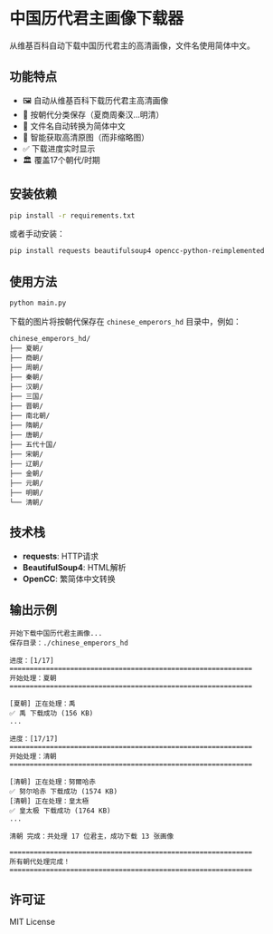 # 中国历代君主画像下载器

从维基百科自动下载中国历代君主的高清画像，文件名使用简体中文。

## 功能特点

- 🖼️ 自动从维基百科下载历代君主高清画像
- 📁 按朝代分类保存（夏商周秦汉...明清）
- 📝 文件名自动转换为简体中文
- 🎯 智能获取高清原图（而非缩略图）
- ✅ 下载进度实时显示
- 🏛️ 覆盖17个朝代/时期

## 安装依赖

```bash
pip install -r requirements.txt
```

或者手动安装：

```bash
pip install requests beautifulsoup4 opencc-python-reimplemented
```

## 使用方法

```bash
python main.py
```

下载的图片将按朝代保存在 `chinese_emperors_hd` 目录中，例如：
```
chinese_emperors_hd/
├── 夏朝/
├── 商朝/
├── 周朝/
├── 秦朝/
├── 汉朝/
├── 三国/
├── 晋朝/
├── 南北朝/
├── 隋朝/
├── 唐朝/
├── 五代十国/
├── 宋朝/
├── 辽朝/
├── 金朝/
├── 元朝/
├── 明朝/
└── 清朝/
```

## 技术栈

- **requests**: HTTP请求
- **BeautifulSoup4**: HTML解析
- **OpenCC**: 繁简体中文转换

## 输出示例

```
开始下载中国历代君主画像...
保存目录：./chinese_emperors_hd

进度：[1/17]
============================================================
开始处理：夏朝
============================================================

[夏朝] 正在处理：禹
✅ 禹 下载成功 (156 KB)
...

进度：[17/17]
============================================================
开始处理：清朝
============================================================

[清朝] 正在处理：努爾哈赤
✅ 努尔哈赤 下载成功 (1574 KB)
[清朝] 正在处理：皇太極
✅ 皇太极 下载成功 (1764 KB)
...

清朝 完成：共处理 17 位君主，成功下载 13 张画像

============================================================
所有朝代处理完成！
============================================================
```

## 许可证

MIT License

